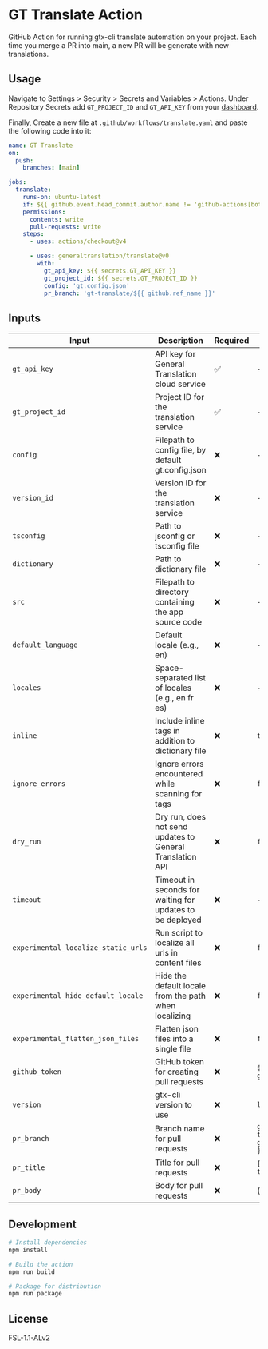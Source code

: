 # GT Translate Action

GitHub Action for running gtx-cli translate automation on your project.
Each time you merge a PR into main, a new PR will be generate with new translations.

## Usage

Navigate to Settings > Security > Secrets and Variables > Actions.
Under Repository Secrets add `GT_PROJECT_ID` and `GT_API_KEY` from your [dashboard](https://dash.generaltranslation.com/project/api-keys).

Finally, Create a new file at `.github/workflows/translate.yaml` and paste the following code into it:

```yaml
name: GT Translate
on:
  push:
    branches: [main]

jobs:
  translate:
    runs-on: ubuntu-latest
    if: ${{ github.event.head_commit.author.name != 'github-actions[bot]' && !contains(github.event.head_commit.message, 'gt-translate/') }}
    permissions:
      contents: write
      pull-requests: write
    steps:
      - uses: actions/checkout@v4

      - uses: generaltranslation/translate@v0
        with:
          gt_api_key: ${{ secrets.GT_API_KEY }}
          gt_project_id: ${{ secrets.GT_PROJECT_ID }}
          config: 'gt.config.json'
          pr_branch: 'gt-translate/${{ github.ref_name }}'
```

## Inputs

| Input                               | Description                                               | Required | Default                               |
| ----------------------------------- | --------------------------------------------------------- | -------- | ------------------------------------- |
| `gt_api_key`                        | API key for General Translation cloud service             | ✅       | -                                     |
| `gt_project_id`                     | Project ID for the translation service                    | ✅       | -                                     |
| `config`                            | Filepath to config file, by default gt.config.json        | ❌       | -                                     |
| `version_id`                        | Version ID for the translation service                    | ❌       | -                                     |
| `tsconfig`                          | Path to jsconfig or tsconfig file                         | ❌       | -                                     |
| `dictionary`                        | Path to dictionary file                                   | ❌       | -                                     |
| `src`                               | Filepath to directory containing the app source code      | ❌       | -                                     |
| `default_language`                  | Default locale (e.g., en)                                 | ❌       | -                                     |
| `locales`                           | Space-separated list of locales (e.g., en fr es)          | ❌       | -                                     |
| `inline`                            | Include inline <T> tags in addition to dictionary file    | ❌       | `true`                                |
| `ignore_errors`                     | Ignore errors encountered while scanning for <T> tags     | ❌       | `false`                               |
| `dry_run`                           | Dry run, does not send updates to General Translation API | ❌       | `false`                               |
| `timeout`                           | Timeout in seconds for waiting for updates to be deployed | ❌       | -                                     |
| `experimental_localize_static_urls` | Run script to localize all urls in content files          | ❌       | `false`                               |
| `experimental_hide_default_locale`  | Hide the default locale from the path when localizing     | ❌       | `false`                               |
| `experimental_flatten_json_files`   | Flatten json files into a single file                     | ❌       | `false`                               |
| `github_token`                      | GitHub token for creating pull requests                   | ❌       | `${{ github.token }}`                 |
| `version`                           | gtx-cli version to use                                    | ❌       | `latest`                              |
| `pr_branch`                         | Branch name for pull requests                             | ❌       | `gt-translate/${{ github.ref_name }}` |
| `pr_title`                          | Title for pull requests                                   | ❌       | `[ci] translation`                    |
| `pr_body`                           | Body for pull requests                                    | ❌       | (see action.yml)                      |

## Development

```bash
# Install dependencies
npm install

# Build the action
npm run build

# Package for distribution
npm run package
```

## License

FSL-1.1-ALv2
